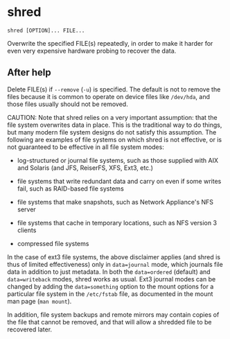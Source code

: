 # shred

<!-- spell-checker:ignore writeback -->

```
shred [OPTION]... FILE...
```

Overwrite the specified FILE(s) repeatedly, in order to make it harder for even
very expensive hardware probing to recover the data.

## After help

Delete FILE(s) if `--remove` (`-u`) is specified.  The default is not to remove
the files because it is common to operate on device files like `/dev/hda`, and
those files usually should not be removed.

CAUTION: Note that shred relies on a very important assumption: that the file
system overwrites data in place.  This is the traditional way to do things, but
many modern file system designs do not satisfy this assumption.  The following
are examples of file systems on which shred is not effective, or is not
guaranteed to be effective in all file system modes:

 * log-structured or journal file systems, such as those supplied with
   AIX and Solaris (and JFS, ReiserFS, XFS, Ext3, etc.)

 * file systems that write redundant data and carry on even if some writes
   fail, such as RAID-based file systems

 * file systems that make snapshots, such as Network Appliance's NFS server

 * file systems that cache in temporary locations, such as NFS
   version 3 clients

 * compressed file systems

In the case of ext3 file systems, the above disclaimer applies (and shred is
thus of limited effectiveness) only in `data=journal` mode, which journals file
data in addition to just metadata.  In both the `data=ordered` (default) and
`data=writeback` modes, shred works as usual. Ext3 journal modes can be changed
by adding the `data=something` option to the mount options for a particular
file system in the `/etc/fstab` file, as documented in the mount man page (`man
mount`).

In addition, file system backups and remote mirrors may contain copies of
the file that cannot be removed, and that will allow a shredded file to be
recovered later.
